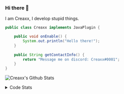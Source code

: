 ### Hi there 👋

I am Creaxx, I develop stupid things. 

```java
public class Creaxx implements JavaPlugin {

    public void onEnable() {
        System.out.println("Hello there!");
    }
    
    public String getContactInfo() {
        return "Message me on discord: Creaxx#0001";
    }
}
```

![Creaxx's Github Stats](https://github-readme-stats.vercel.app/api?username=CreaxxOG&show_icons=true&theme=dark&count_private=true)

<details>
  <summary>Code Stats</summary>

<!--START_SECTION:waka-->
![Code Time](http://img.shields.io/badge/Code%20Time-1%2C078%20hrs%2021%20mins-blue)

![Lines of code](https://img.shields.io/badge/From%20Hello%20World%20I%27ve%20Written-166%20lines%20of%20code-blue)

**🐱 My GitHub Data** 

> 🏆 99 Contributions in the Year 2023
 > 
> 📦 66.2 kB Used in GitHub's Storage 
 > 
> 🚫 Not Opted to Hire
 > 
> 📜 4 Public Repositories 
 > 
> 🔑 2 Private Repositories  
 > 
**I'm an Early 🐤** 

```text
🌞 Morning    52 commits     █░░░░░░░░░░░░░░░░░░░░░░░░   6.02% 
🌆 Daytime    460 commits    █████████████░░░░░░░░░░░░   53.24% 
🌃 Evening    333 commits    █████████░░░░░░░░░░░░░░░░   38.54% 
🌙 Night      19 commits     ░░░░░░░░░░░░░░░░░░░░░░░░░   2.2%

```
📅 **I'm Most Productive on Saturday** 

```text
Monday       78 commits     ██░░░░░░░░░░░░░░░░░░░░░░░   9.03% 
Tuesday      102 commits    ███░░░░░░░░░░░░░░░░░░░░░░   11.81% 
Wednesday    85 commits     ██░░░░░░░░░░░░░░░░░░░░░░░   9.84% 
Thursday     129 commits    ███░░░░░░░░░░░░░░░░░░░░░░   14.93% 
Friday       115 commits    ███░░░░░░░░░░░░░░░░░░░░░░   13.31% 
Saturday     241 commits    ███████░░░░░░░░░░░░░░░░░░   27.89% 
Sunday       114 commits    ███░░░░░░░░░░░░░░░░░░░░░░   13.19%

```


📊 **This Week I Spent My Time On** 

```text
💬 Programming Languages: 
Java                     24 hrs 47 mins      ██████████████████████░░░   89.87% 
Kotlin                   59 mins             █░░░░░░░░░░░░░░░░░░░░░░░░   3.59% 
YAML                     51 mins             ░░░░░░░░░░░░░░░░░░░░░░░░░   3.11% 
XML                      33 mins             ░░░░░░░░░░░░░░░░░░░░░░░░░   2.04% 
GitIgnore file           10 mins             ░░░░░░░░░░░░░░░░░░░░░░░░░   0.65%

🔥 Editors: 
IntelliJ                 27 hrs 34 mins      █████████████████████████   100.0%

```

**I Mostly Code in Java** 

```text
Java                     13 repos            ████████████████░░░░░░░░░   65.0% 
Kotlin                   6 repos             ███████░░░░░░░░░░░░░░░░░░   30.0% 
EJS                      1 repo              █░░░░░░░░░░░░░░░░░░░░░░░░   5.0%

```



 Last Updated on 06/01/2023 18:26:09 UTC
<!--END_SECTION:waka-->
</details>

